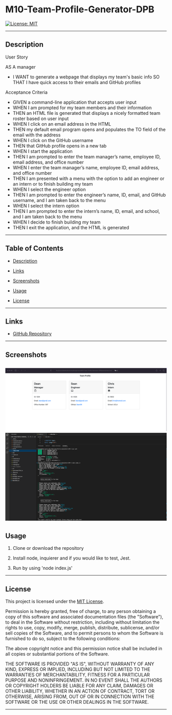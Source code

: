 # M10-Team-Profile-Generator-DPB

[![License: MIT](https://img.shields.io/badge/License-MIT-yellow.svg)](https://opensource.org/licenses/MIT)

---

## Description

User Story

AS A manager
- I WANT to generate a webpage that displays my team's basic info
SO THAT I have quick access to their emails and GitHub profiles

Acceptance Criteria

- GIVEN a command-line application that accepts user input
- WHEN I am prompted for my team members and their information
- THEN an HTML file is generated that displays a nicely formatted team roster based on user input
- WHEN I click on an email address in the HTML
- THEN my default email program opens and populates the TO field of the email with the address
- WHEN I click on the GitHub username
- THEN that GitHub profile opens in a new tab
- WHEN I start the application
- THEN I am prompted to enter the team manager’s name, employee ID, email address, and office number
- WHEN I enter the team manager’s name, employee ID, email address, and office number
- THEN I am presented with a menu with the option to add an engineer or an intern or to finish building my team
- WHEN I select the engineer option
- THEN I am prompted to enter the engineer’s name, ID, email, and GitHub username, and I am taken back to the menu
- WHEN I select the intern option
- THEN I am prompted to enter the intern’s name, ID, email, and school, and I am taken back to the menu
- WHEN I decide to finish building my team
- THEN I exit the application, and the HTML is generated

---

## Table of Contents

- [Description](#description)

- [Links](#links)

- [Screenshots](#screenshots)

- [Usage](#usage)

- [License](#license)

---

## Links

- [GitHub Repository](https://github.com/Deebo18/M10-Team-Profile-Generator-DPB)

---

## Screenshots

![Sample HTML](/assets/img/Screenshot1.png)
![Jest/Prompts](/assets/img/Screenshot%202.png)
---

## Usage

1. Clone or download the repository

2. Install node, inquierer and if you would like to test, Jest.

3. Run by using 'node index.js'


---

## License

This project is licensed under the [MIT License](https://choosealicense.com/licenses/mit).

Permission is hereby granted, free of charge, to any person obtaining a copy of this software and associated documentation files (the "Software"), to deal in the Software without restriction, including without limitation the rights to use, copy, modify, merge, publish, distribute, sublicense, and/or sell copies of the Software, and to permit persons to whom the Software is furnished to do so, subject to the following conditions:

The above copyright notice and this permission notice shall be included in all copies or substantial portions of the Software.

THE SOFTWARE IS PROVIDED "AS IS", WITHOUT WARRANTY OF ANY KIND, EXPRESS OR IMPLIED, INCLUDING BUT NOT LIMITED TO THE WARRANTIES OF MERCHANTABILITY, FITNESS FOR A PARTICULAR PURPOSE AND NONINFRINGEMENT. IN NO EVENT SHALL THE AUTHORS OR COPYRIGHT HOLDERS BE LIABLE FOR ANY CLAIM, DAMAGES OR OTHER LIABILITY, WHETHER IN AN ACTION OF CONTRACT, TORT OR OTHERWISE, ARISING FROM, OUT OF OR IN CONNECTION WITH THE SOFTWARE OR THE USE OR OTHER DEALINGS IN THE
SOFTWARE.

---